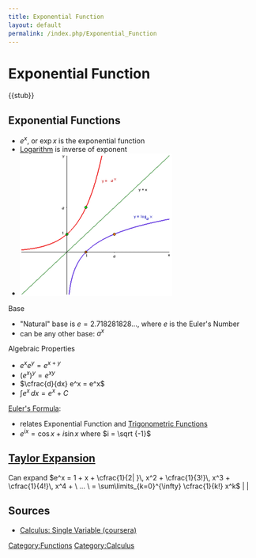 ```yaml
---
title: Exponential Function
layout: default
permalink: /index.php/Exponential_Function
---
```


# Exponential Function

{{stub}}

## Exponential Functions
- $e^x$, or $\exp x$ is the exponential function
- [Logarithm](Logarithm) is inverse of exponent
- <img src="https://raw.githubusercontent.com/alexeygrigorev/wiki-figures/master/crs/calc/exp-log.png" alt="Image">


Base
- "Natural" base is $e = 2.718281828...$, where $e$ is the Euler's Number
- can be any other base: $a^x$


Algebraic Properties 
- $e^x e^y = e^{x + y}$
- $(e^x)^y = e^{xy}$
- $\cfrac{d}{dx} e^x = e^x$
- $\int e^x\, dx = e^x + C$


[Euler's Formula](Euler's_Formula):
- relates Exponential Function and [Trigonometric Functions](Trigonometric_Functions)
- $e^{ix} = \cos x + i \sin x$ where $i = \sqrt {-1}$


## [Taylor Expansion](Taylor_Series)
Can expand $e^x = 1 + x + \cfrac{1}{2|  }\, x^2 + \cfrac{1}{3!}\, x^3 + \cfrac{1}{4!}\, x^4 + \ ... \ = \sum\limits_{k=0}^{\infty} \cfrac{1}{k!} x^k$ | |
## Sources
- [Calculus: Single Variable (coursera)](Calculus__Single_Variable_(coursera))

[Category:Functions](Category_Functions)
[Category:Calculus](Category_Calculus)